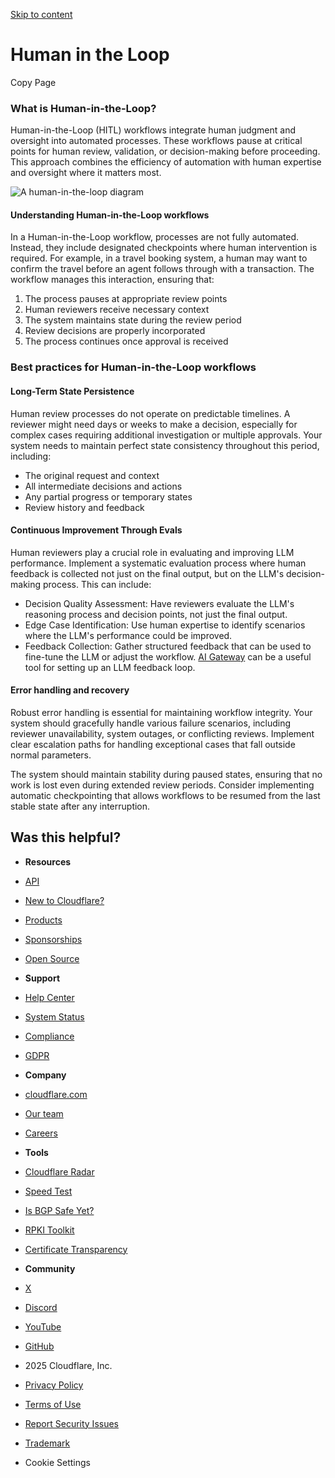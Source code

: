 [Skip to content](https://developers.cloudflare.com/agents/concepts/human-in-the-loop/#_top)

# Human in the Loop

Copy Page

### What is Human-in-the-Loop?

Human-in-the-Loop (HITL) workflows integrate human judgment and oversight into automated processes. These workflows pause at critical points for human review, validation, or decision-making before proceeding. This approach combines the efficiency of automation with human expertise and oversight where it matters most.

![A human-in-the-loop diagram](https://developers.cloudflare.com/_astro/human-in-the-loop.Bx0axRJl_1vt7N8.svg)

#### Understanding Human-in-the-Loop workflows

In a Human-in-the-Loop workflow, processes are not fully automated. Instead, they include designated checkpoints where human intervention is required. For example, in a travel booking system, a human may want to confirm the travel before an agent follows through with a transaction. The workflow manages this interaction, ensuring that:

1. The process pauses at appropriate review points
2. Human reviewers receive necessary context
3. The system maintains state during the review period
4. Review decisions are properly incorporated
5. The process continues once approval is received

### Best practices for Human-in-the-Loop workflows

#### Long-Term State Persistence

Human review processes do not operate on predictable timelines. A reviewer might need days or weeks to make a decision, especially for complex cases requiring additional investigation or multiple approvals. Your system needs to maintain perfect state consistency throughout this period, including:

- The original request and context
- All intermediate decisions and actions
- Any partial progress or temporary states
- Review history and feedback

#### Continuous Improvement Through Evals

Human reviewers play a crucial role in evaluating and improving LLM performance. Implement a systematic evaluation process where human feedback is collected not just on the final output, but on the LLM's decision-making process. This can include:

- Decision Quality Assessment: Have reviewers evaluate the LLM's reasoning process and decision points, not just the final output.
- Edge Case Identification: Use human expertise to identify scenarios where the LLM's performance could be improved.
- Feedback Collection: Gather structured feedback that can be used to fine-tune the LLM or adjust the workflow. [AI Gateway](https://developers.cloudflare.com/ai-gateway/evaluations/add-human-feedback/) can be a useful tool for setting up an LLM feedback loop.

#### Error handling and recovery

Robust error handling is essential for maintaining workflow integrity. Your system should gracefully handle various failure scenarios, including reviewer unavailability, system outages, or conflicting reviews. Implement clear escalation paths for handling exceptional cases that fall outside normal parameters.

The system should maintain stability during paused states, ensuring that no work is lost even during extended review periods. Consider implementing automatic checkpointing that allows workflows to be resumed from the last stable state after any interruption.

## Was this helpful?

- **Resources**
- [API](https://developers.cloudflare.com/api/)
- [New to Cloudflare?](https://developers.cloudflare.com/fundamentals/)
- [Products](https://developers.cloudflare.com/products/)
- [Sponsorships](https://developers.cloudflare.com/sponsorships/)
- [Open Source](https://github.com/cloudflare)

- **Support**
- [Help Center](https://support.cloudflare.com/)
- [System Status](https://www.cloudflarestatus.com/)
- [Compliance](https://www.cloudflare.com/trust-hub/compliance-resources/)
- [GDPR](https://www.cloudflare.com/trust-hub/gdpr/)

- **Company**
- [cloudflare.com](https://www.cloudflare.com/)
- [Our team](https://www.cloudflare.com/people/)
- [Careers](https://www.cloudflare.com/careers/)

- **Tools**
- [Cloudflare Radar](https://radar.cloudflare.com/)
- [Speed Test](https://speed.cloudflare.com/)
- [Is BGP Safe Yet?](https://isbgpsafeyet.com/)
- [RPKI Toolkit](https://rpki.cloudflare.com/)
- [Certificate Transparency](https://ct.cloudflare.com/)

- **Community**
- [X](https://x.com/cloudflare)
- [Discord](http://discord.cloudflare.com/)
- [YouTube](https://www.youtube.com/cloudflare)
- [GitHub](https://github.com/cloudflare/cloudflare-docs)

- 2025 Cloudflare, Inc.
- [Privacy Policy](https://www.cloudflare.com/privacypolicy/)
- [Terms of Use](https://www.cloudflare.com/website-terms/)
- [Report Security Issues](https://www.cloudflare.com/disclosure/)
- [Trademark](https://www.cloudflare.com/trademark/)
- Cookie Settings